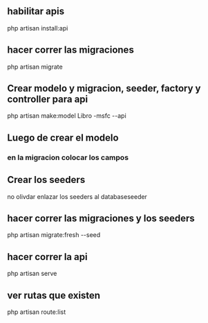 ## habilitar apis 
php artisan install:api

## hacer correr las migraciones

php artisan migrate

## Crear modelo y migracion, seeder, factory y controller para api

php artisan make:model Libro -msfc --api

## Luego de crear el modelo

### en la migracion colocar los campos

## Crear los seeders 
no olivdar enlazar los seeders al databaseseeder

## hacer correr las migraciones y los seeders

php artisan migrate:fresh --seed

## hacer correr la api
php artisan serve

## ver rutas que existen
php artisan route:list